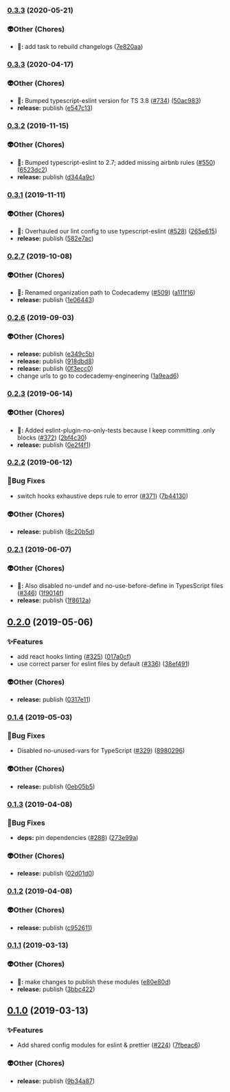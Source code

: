 ### [0.3.3](http://github.com/Codecademy/client-modules/compare/@codecademy/eslint-config@0.3.3...@codecademy/eslint-config@0.3.3) (2020-05-21)


### 👽Other (Chores)

* **🤔:** add task to rebuild changelogs ([7e820aa](http://github.com/Codecademy/client-modules/commit/7e820aa2c12dc772cb693d35f726ddc95abfe591))

### [0.3.3](http://github.com/Codecademy/client-modules/compare/@codecademy/eslint-config@0.3.2...@codecademy/eslint-config@0.3.3) (2020-04-17)


### 👽Other (Chores)

* **🤔:** Bumped typescript-eslint version for TS 3.8 ([#734](http://github.com/Codecademy/client-modules/issues/734)) ([50ac983](http://github.com/Codecademy/client-modules/commit/50ac98358a5f615cbdcc16143c9293470a74d444))
* **release:** publish ([e547c13](http://github.com/Codecademy/client-modules/commit/e547c1375441dc255e0c19c579e41a7d8dd6b8f0))

### [0.3.2](http://github.com/Codecademy/client-modules/compare/@codecademy/eslint-config@0.3.1...@codecademy/eslint-config@0.3.2) (2019-11-15)


### 👽Other (Chores)

* **🤔:** Bumped typescript-eslint to 2.7; added missing airbnb rules ([#550](http://github.com/Codecademy/client-modules/issues/550)) ([6523dc2](http://github.com/Codecademy/client-modules/commit/6523dc27330c094f667e26469d37b4d651065e72))
* **release:** publish ([d344a9c](http://github.com/Codecademy/client-modules/commit/d344a9cabe82f2f43fea0c49ed1a5c7e137e55f1))

### [0.3.1](http://github.com/Codecademy/client-modules/compare/@codecademy/eslint-config@0.2.7...@codecademy/eslint-config@0.3.1) (2019-11-11)


### 👽Other (Chores)

* **🤔:** Overhauled our lint config to use typescript-eslint ([#528](http://github.com/Codecademy/client-modules/issues/528)) ([265e615](http://github.com/Codecademy/client-modules/commit/265e6154695671aa9905929bfb71da3a31932c91))
* **release:** publish ([582e7ac](http://github.com/Codecademy/client-modules/commit/582e7ac96411e3f5ae2ee7fdcb1e7cace332849e))

### [0.2.7](http://github.com/Codecademy/client-modules/compare/@codecademy/eslint-config@0.2.6...@codecademy/eslint-config@0.2.7) (2019-10-08)


### 👽Other (Chores)

* **🤔:** Renamed organization path to Codecademy ([#509](http://github.com/Codecademy/client-modules/issues/509)) ([a111f16](http://github.com/Codecademy/client-modules/commit/a111f166629a7a15b957e9eded87fedfeb9736f1))
* **release:** publish ([1e06443](http://github.com/Codecademy/client-modules/commit/1e0644312a5732da1da567b1514f6ce4f528c0e6))

### [0.2.6](http://github.com/Codecademy/client-modules/compare/@codecademy/eslint-config@0.2.3...@codecademy/eslint-config@0.2.6) (2019-09-03)


### 👽Other (Chores)

* **release:** publish ([e349c5b](http://github.com/Codecademy/client-modules/commit/e349c5bafc64c86a86c982e24b37287faa1e9c2a))
* **release:** publish ([918dbd8](http://github.com/Codecademy/client-modules/commit/918dbd83203c30cf2adefa2fa08250a0b6ae2ca0))
* **release:** publish ([0f3ecc0](http://github.com/Codecademy/client-modules/commit/0f3ecc0d3df7cc4a0614ffa4c299207233f2f317))
* change urls to go to codecademy-engineering ([1a9ead6](http://github.com/Codecademy/client-modules/commit/1a9ead6aaff2e0ad6af39f64ecb87b5dd510991b))

### [0.2.3](http://github.com/Codecademy/client-modules/compare/@codecademy/eslint-config@0.2.2...@codecademy/eslint-config@0.2.3) (2019-06-14)


### 👽Other (Chores)

* **🤔:** Added eslint-plugin-no-only-tests because I keep committing .only blocks ([#372](http://github.com/Codecademy/client-modules/issues/372)) ([2bf4c30](http://github.com/Codecademy/client-modules/commit/2bf4c3090763b7977bee4df69ff308988d231143))
* **release:** publish ([0e2f4f1](http://github.com/Codecademy/client-modules/commit/0e2f4f1614ccab447eedb07cc3edf84218a193af))

### [0.2.2](http://github.com/Codecademy/client-modules/compare/@codecademy/eslint-config@0.2.1...@codecademy/eslint-config@0.2.2) (2019-06-12)


### 🐛Bug Fixes

* switch hooks exhaustive deps rule to error ([#371](http://github.com/Codecademy/client-modules/issues/371)) ([7b44130](http://github.com/Codecademy/client-modules/commit/7b44130d23863ba812c5e99a1942a9aed88cdd23))


### 👽Other (Chores)

* **release:** publish ([8c20b5d](http://github.com/Codecademy/client-modules/commit/8c20b5d1affc5a93faacbacff29ec0d1d01da5fd))

### [0.2.1](http://github.com/Codecademy/client-modules/compare/@codecademy/eslint-config@0.2.0...@codecademy/eslint-config@0.2.1) (2019-06-07)


### 👽Other (Chores)

* **🤔:** Also disabled no-undef and no-use-before-define in TypesScript files ([#346](http://github.com/Codecademy/client-modules/issues/346)) ([1f9014f](http://github.com/Codecademy/client-modules/commit/1f9014ff368473b4bacc3c668bd91ce419988d50))
* **release:** publish ([1f8612a](http://github.com/Codecademy/client-modules/commit/1f8612ae1a9b7b0202ff499a4d3fbb2715a787d3))

## [0.2.0](http://github.com/Codecademy/client-modules/compare/@codecademy/eslint-config@0.1.4...@codecademy/eslint-config@0.2.0) (2019-05-06)


### ✨Features

* add react hooks linting ([#325](http://github.com/Codecademy/client-modules/issues/325)) ([017a0cf](http://github.com/Codecademy/client-modules/commit/017a0cf9743a462b3e493637cf8893252268acad))
* use correct parser for eslint files by default ([#336](http://github.com/Codecademy/client-modules/issues/336)) ([38ef491](http://github.com/Codecademy/client-modules/commit/38ef4919fc6934c8c02ffbb4a4341eec66d2ef49))


### 👽Other (Chores)

* **release:** publish ([0317e11](http://github.com/Codecademy/client-modules/commit/0317e11800dc5d9ca75a33b5ab2a34c216810a61))

### [0.1.4](http://github.com/Codecademy/client-modules/compare/@codecademy/eslint-config@0.1.3...@codecademy/eslint-config@0.1.4) (2019-05-03)


### 🐛Bug Fixes

* Disabled no-unused-vars for TypeScript ([#329](http://github.com/Codecademy/client-modules/issues/329)) ([8980296](http://github.com/Codecademy/client-modules/commit/89802963cb41307dedaf1f9d5a18fda2ba5e3cc9))


### 👽Other (Chores)

* **release:** publish ([0eb05b5](http://github.com/Codecademy/client-modules/commit/0eb05b5984f9a92b8f871bc59664ebfa65d3905e))

### [0.1.3](http://github.com/Codecademy/client-modules/compare/@codecademy/eslint-config@0.1.2...@codecademy/eslint-config@0.1.3) (2019-04-08)


### 🐛Bug Fixes

* **deps:** pin dependencies ([#288](http://github.com/Codecademy/client-modules/issues/288)) ([273e99a](http://github.com/Codecademy/client-modules/commit/273e99a6d677ce70185b318deb30e82d3b7b44ba))


### 👽Other (Chores)

* **release:** publish ([02d01d0](http://github.com/Codecademy/client-modules/commit/02d01d05a8b8f9a1541ca79005786972ab6e77b9))

### [0.1.2](http://github.com/Codecademy/client-modules/compare/@codecademy/eslint-config@0.1.1...@codecademy/eslint-config@0.1.2) (2019-04-08)


### 👽Other (Chores)

* **release:** publish ([c952611](http://github.com/Codecademy/client-modules/commit/c95261101c902c1665e2fe1ed2e18200637cc653))

### [0.1.1](http://github.com/Codecademy/client-modules/compare/@codecademy/eslint-config@0.1.0...@codecademy/eslint-config@0.1.1) (2019-03-13)


### 👽Other (Chores)

* **🤔:** make changes to publish these modules ([e80e80d](http://github.com/Codecademy/client-modules/commit/e80e80d225d32ab1ce29ed203f90091fe0ac6ca5))
* **release:** publish ([3bbc422](http://github.com/Codecademy/client-modules/commit/3bbc4221e677a39e6bfd1116742ed95abd9ed012))

## [0.1.0](http://github.com/Codecademy/client-modules/compare/7fbeac653543741010003d5fce81cf6bdb1b9291...@codecademy/eslint-config@0.1.0) (2019-03-13)


### ✨Features

* Add shared config modules for eslint & prettier ([#224](http://github.com/Codecademy/client-modules/issues/224)) ([7fbeac6](http://github.com/Codecademy/client-modules/commit/7fbeac653543741010003d5fce81cf6bdb1b9291))


### 👽Other (Chores)

* **release:** publish ([9b34a87](http://github.com/Codecademy/client-modules/commit/9b34a87f75a963d7a360f5826354bc72f62bde7e))

